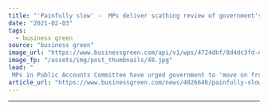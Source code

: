```yaml
---
title: "'Painfully slow' -  MPs deliver scathing review of government's environmental progress"
date: "2021-02-03"
tags: 
  - business green
source: "business green"
image_url: "https://www.businessgreen.com/api/v1/wps/4724dbf/8d4dc3fd-e61e-4e30-86d4-7c58e6e06492/9/parliament-commons-lords-185x114.jpg"
image_fp: "/assets/img/post_thumbnails/48.jpg"
lead: "
 MPs in Public Accounts Committee have urged government to 'move on from aspirational words' and start 'taking the hard decisions'  ..."
article_url: "https://www.businessgreen.com/news/4026646/painfully-slow-public-accounts-committee-delivers-scathing-review-of-environmental-progress"
---
```


---
